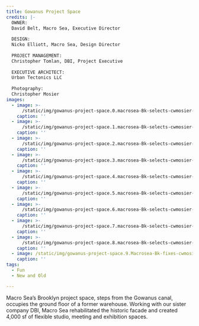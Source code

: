 ```yaml
---
title: Gowanus Project Space
credits: |-
  OWNER:  
  David Belt, Macro Sea, Executive Director  
    
  DESIGN:  
  Nicko Elliott, Macro Sea, Design Director  
    
  PROJECT MANAGEMENT:  
  Christopher Tomlan, DBI, Project Executive  
    
  EXECUTIVE ARCHITECT:  
  Urban Tectonics LLC  
    
  Photography:  
  Christopher Mosier
images:
  - image: >-
      /static/img/gowanus-project-space.0.macrosea-Bk-selects-cwmosier-23-of-31.jpg
    caption: ''
  - image: >-
      /static/img/gowanus-project-space.1.macrosea-Bk-selects-cwmosier-21-of-31.jpg
    caption: ''
  - image: >-
      /static/img/gowanus-project-space.2.macrosea-Bk-selects-cwmosier-20-of-31.jpg
    caption: ''
  - image: >-
      /static/img/gowanus-project-space.3.macrosea-Bk-selects-cwmosier-39-of-31.jpg
    caption: ''
  - image: >-
      /static/img/gowanus-project-space.4.macrosea-Bk-selects-cwmosier-45-of-31.jpg
    caption: ''
  - image: >-
      /static/img/gowanus-project-space.5.macrosea-Bk-selects-cwmosier-16-of-31-2.jpg
    caption: ''
  - image: >-
      /static/img/gowanus-project-space.6.macrosea-Bk-selects-cwmosier-33-of-31.jpg
    caption: ''
  - image: >-
      /static/img/gowanus-project-space.7.macrosea-Bk-selects-cwmosier-41-of-31-pshopped.jpg
    caption: ''
  - image: >-
      /static/img/gowanus-project-space.8.macrosea-Bk-selects-cwmosier-32-of-31.jpg
    caption: ''
  - image: /static/img/gowanus-project-space.9.Macrosea-Bk-fixes-cwmosier-31-of-2.jpg
    caption: ''
tags:
  - Fun
  - New and Old

---
```

Macro Sea’s Brooklyn project space, steps from the Gowanus canal, occupies the ground floor of a former warehouse. Working with our sister company DBI, Macro Sea rehabilitated the historic facade and created 4,000 sf of flexible studio, meeting and exhibition spaces.